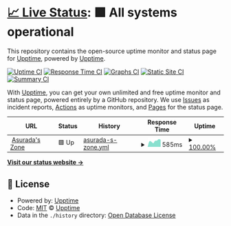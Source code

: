 # [📈 Live Status](https://upptime.github.io/upptime): <!--live status--> **🟩 All systems operational**

This repository contains the open-source uptime monitor and status page for [Upptime](https://upptime.js.org), powered by [Upptime](https://github.com/upptime/upptime).

[![Uptime CI](https://github.com/ousugo/website_status_monitor/workflows/Uptime%20CI/badge.svg)](https://github.com/ousugo/website_status_monitor/actions?query=workflow%3A%22Uptime+CI%22)
[![Response Time CI](https://github.com/ousugo/website_status_monitor/workflows/Response%20Time%20CI/badge.svg)](https://github.com/ousugo/website_status_monitor/actions?query=workflow%3A%22Response+Time+CI%22)
[![Graphs CI](https://github.com/ousugo/website_status_monitor/workflows/Graphs%20CI/badge.svg)](https://github.com/ousugo/website_status_monitor/actions?query=workflow%3A%22Graphs+CI%22)
[![Static Site CI](https://github.com/ousugo/website_status_monitor/workflows/Static%20Site%20CI/badge.svg)](https://github.com/ousugo/website_status_monitor/actions?query=workflow%3A%22Static+Site+CI%22)
[![Summary CI](https://github.com/ousugo/website_status_monitor/workflows/Summary%20CI/badge.svg)](https://github.com/ousugo/website_status_monitor/actions?query=workflow%3A%22Summary+CI%22)

With [Upptime](https://upptime.js.org), you can get your own unlimited and free uptime monitor and status page, powered entirely by a GitHub repository. We use [Issues](https://github.com/upptime/upptime/issues) as incident reports, [Actions](https://github.com/ousugo/website_status_monitor/actions) as uptime monitors, and [Pages](https://upptime.github.io/upptime) for the status page.

<!--start: status pages-->
<!-- This summary is generated by Upptime (https://github.com/upptime/upptime) -->
<!-- Do not edit this manually, your changes will be overwritten -->
<!-- prettier-ignore -->
| URL | Status | History | Response Time | Uptime |
| --- | ------ | ------- | ------------- | ------ |
| <img alt="" src="https://icons.duckduckgo.com/ip3/asurada.zone.ico" height="13"> [Asurada's Zone](https://asurada.zone) | 🟩 Up | [asurada-s-zone.yml](https://github.com/ousugo/website_status_monitor/commits/HEAD/history/asurada-s-zone.yml) | <details><summary><img alt="Response time graph" src="./graphs/asurada-s-zone/response-time-week.png" height="20"> 585ms</summary><br><a href="https://status.asurada.zone/history/asurada-s-zone"><img alt="Response time 562" src="https://img.shields.io/endpoint?url=https%3A%2F%2Fraw.githubusercontent.com%2Fousugo%2Fwebsite_status_monitor%2FHEAD%2Fapi%2Fasurada-s-zone%2Fresponse-time.json"></a><br><a href="https://status.asurada.zone/history/asurada-s-zone"><img alt="24-hour response time 517" src="https://img.shields.io/endpoint?url=https%3A%2F%2Fraw.githubusercontent.com%2Fousugo%2Fwebsite_status_monitor%2FHEAD%2Fapi%2Fasurada-s-zone%2Fresponse-time-day.json"></a><br><a href="https://status.asurada.zone/history/asurada-s-zone"><img alt="7-day response time 585" src="https://img.shields.io/endpoint?url=https%3A%2F%2Fraw.githubusercontent.com%2Fousugo%2Fwebsite_status_monitor%2FHEAD%2Fapi%2Fasurada-s-zone%2Fresponse-time-week.json"></a><br><a href="https://status.asurada.zone/history/asurada-s-zone"><img alt="30-day response time 554" src="https://img.shields.io/endpoint?url=https%3A%2F%2Fraw.githubusercontent.com%2Fousugo%2Fwebsite_status_monitor%2FHEAD%2Fapi%2Fasurada-s-zone%2Fresponse-time-month.json"></a><br><a href="https://status.asurada.zone/history/asurada-s-zone"><img alt="1-year response time 562" src="https://img.shields.io/endpoint?url=https%3A%2F%2Fraw.githubusercontent.com%2Fousugo%2Fwebsite_status_monitor%2FHEAD%2Fapi%2Fasurada-s-zone%2Fresponse-time-year.json"></a></details> | <details><summary><a href="https://status.asurada.zone/history/asurada-s-zone">100.00%</a></summary><a href="https://status.asurada.zone/history/asurada-s-zone"><img alt="All-time uptime 100.00%" src="https://img.shields.io/endpoint?url=https%3A%2F%2Fraw.githubusercontent.com%2Fousugo%2Fwebsite_status_monitor%2FHEAD%2Fapi%2Fasurada-s-zone%2Fuptime.json"></a><br><a href="https://status.asurada.zone/history/asurada-s-zone"><img alt="24-hour uptime 100.00%" src="https://img.shields.io/endpoint?url=https%3A%2F%2Fraw.githubusercontent.com%2Fousugo%2Fwebsite_status_monitor%2FHEAD%2Fapi%2Fasurada-s-zone%2Fuptime-day.json"></a><br><a href="https://status.asurada.zone/history/asurada-s-zone"><img alt="7-day uptime 100.00%" src="https://img.shields.io/endpoint?url=https%3A%2F%2Fraw.githubusercontent.com%2Fousugo%2Fwebsite_status_monitor%2FHEAD%2Fapi%2Fasurada-s-zone%2Fuptime-week.json"></a><br><a href="https://status.asurada.zone/history/asurada-s-zone"><img alt="30-day uptime 100.00%" src="https://img.shields.io/endpoint?url=https%3A%2F%2Fraw.githubusercontent.com%2Fousugo%2Fwebsite_status_monitor%2FHEAD%2Fapi%2Fasurada-s-zone%2Fuptime-month.json"></a><br><a href="https://status.asurada.zone/history/asurada-s-zone"><img alt="1-year uptime 100.00%" src="https://img.shields.io/endpoint?url=https%3A%2F%2Fraw.githubusercontent.com%2Fousugo%2Fwebsite_status_monitor%2FHEAD%2Fapi%2Fasurada-s-zone%2Fuptime-year.json"></a></details>

<!--end: status pages-->

[**Visit our status website →**](https://upptime.github.io/upptime)

## 📄 License

- Powered by: [Upptime](https://github.com/upptime/upptime)
- Code: [MIT](./LICENSE) © [Upptime](https://upptime.js.org)
- Data in the `./history` directory: [Open Database License](https://opendatacommons.org/licenses/odbl/1-0/)
